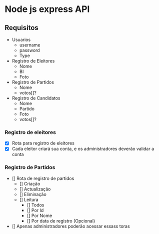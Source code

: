 # Node js express API

## Requisitos

- Usuarios
  - username
  - password
  - Type
- Registro de Eleitores
  - Nome
  - BI
  - Foto
- Registro de Partidos
  - Nome
  - votos[]?
- Registro de Candidatos
  - Nome
  - Partido
  - Foto
  - votos[]?

### Registro de eleitores

- [x] Rota para registro de eleitores
- [x] Cada eleitor criará sua conta, e os administradores deverão validar a conta

### Registro de Partidos

- [] Rota de registro de partidos
  - [] Criação
  - [] Actualização
  - [] Eliminação
  - [] Leitura
    - [] Todos
    - [] Por Id
    - [] Por Nome
    - [] Por data de registro (Opcional)
- [] Apenas administradores poderão acessar essass toras
